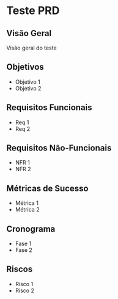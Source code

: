 # Teste PRD

## Visão Geral
Visão geral do teste

## Objetivos
- Objetivo 1
- Objetivo 2

## Requisitos Funcionais
- Req 1
- Req 2

## Requisitos Não-Funcionais
- NFR 1
- NFR 2

## Métricas de Sucesso
- Métrica 1
- Métrica 2

## Cronograma
- Fase 1
- Fase 2

## Riscos
- Risco 1
- Risco 2
